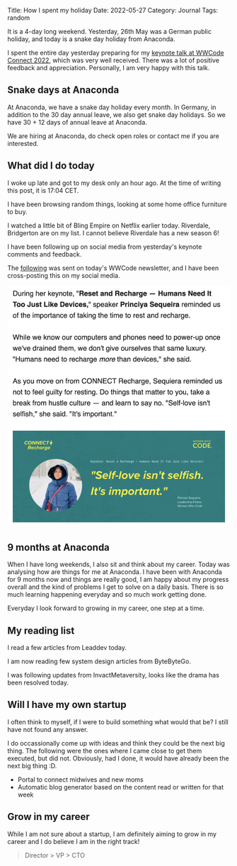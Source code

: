 Title: How I spent my holiday
Date: 2022-05-27
Category: Journal
Tags: random

It is a 4-day long weekend. Yesterday, 26th May was a German public holiday, and today is a snake day holiday from Anaconda.

I spent the entire day yesterday preparing for my [keynote talk at WWCode Connect 2022](./reset-and-recharge-my-first-keynote), which was very well received. There was a lot of positive feedback and appreciation. Personally, I am very happy with this talk.

## Snake days at Anaconda

At Anaconda, we have a snake day holiday every month. In Germany, in addition to the 30 day annual leave, we also get snake day holidays. So we have 30 + 12 days of annual leave at Anaconda.

We are hiring at Anaconda, do check open roles or contact me if you are interested.

## What did I do today

I woke up late and got to my desk only an hour ago. At the time of writing this post, it is 17:04 CET.

I have been browsing random things, looking at some home office furniture to buy.

I watched a little bit of Bling Empire on Netflix earlier today. Riverdale, Bridgerton are on my list. I cannot believe Riverdale has a new season 6!

I have been following up on social media from yesterday's keynote comments and feedback.

The [following](https://mailchi.mp/066157bf02bb/connect-forward-is-1-month-away-872086) was sent on today's WWCode newsletter, and I have been cross-posting this on my social media.

![WWCode newsletter highlighted my keynote](./images/keynote.png)

## 9 months at Anaconda

When I have long weekends, I also sit and think about my career. Today was analysing how are things for me at Anaconda. I have been with Anaconda for 9 months now and things are really good, I am happy about my progress overall and the kind of problems I get to solve on a daily basis. There is so much learning happening everyday and so much work getting done.

Everyday I look forward to growing in my career, one step at a time.

## My reading list

I read a few articles from Leaddev today.

I am now reading few system design articles from ByteByteGo.

I was following updates from InvactMetaversity, looks like the drama has been resolved today.

## Will I have my own startup

I often think to myself, if I were to build something what would that be? I still have not found any answer.

I do occassionally come up with ideas and think they could be the next big thing. The following were the ones where I came close to get them executed, but did not. Obviously, had I done, it would have already been the next big thing :D. 

- Portal to connect midwives and new moms
- Automatic blog generator based on the content read or written for that week

## Grow in my career

While I am not sure about a startup, I am definitely aiming to grow in my career and I do believe I am in the right track!

> Director > VP > CTO







